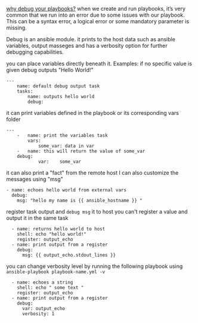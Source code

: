 [why debug your playbooks?](https://www.educba.com/ansible-debug/)
when we create and run playbooks, it’s very common that we run into an error due to some issues with our playbook. This can be a syntax error, a logical error or some mandatory parameter is missing.

Debug is an ansible module. it prints to the host data such as ansible variables, output masseges and has a verbosity option for further debugging capabilities.

you can place variables directly beneath it.
Examples:
if no specific value is given debug outputs "Hello World!"
```
---
	name: default debug output task
	tasks:
		name: outputs hello world
		debug:
```
it can print variables defined in the playbook or its corresponding vars folder
```
---
	-	name: print the variables task
		vars:
			some_var: data in var
	-	name: this will return the value of some_var
    debug:
			var:	some_var
```
it can also print a "fact" from the remote host
I can also customize the messages using "msg"
```
- name: echoes hello world from external vars
  debug: 
    msg: "hello my name is {{ ansible_hostname }} "
```
register task output and `debug msg` it to host
you can't register a value and output it in the same task
```
  - name: returns hello world to host
    shell: echo "hello world!"
    register: output_echo
  - name: print output from a register
    debug: 
      msg: {{ output_echo.stdout_lines }}
```
you can change verbosity level by running the following playbook using `ansible-playbook playbook-name.yml -v`
```
  - name: echoes a string
    shell: echo " some text "
    register: output_echo
  - name: print output from a register
    debug: 
      var: output_echo
      verbosity: 1
```